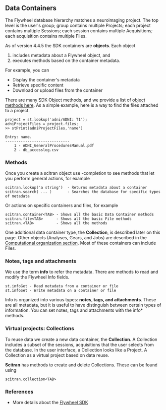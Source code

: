 ## Data Containers 
The Flywheel database hierarchy matches a neuroimaging project. The top level is the user's group;  group contains multiple Projects; each project contains multiple Sessions; each session contains multiple Acquisitions; each acquisition contains multiple Files.

As of version 4.4.5 the SDK containers are **objects**.  Each object 

1. includes metadata about a Flywheel object, and
2. executes methods based on the container metadata. 

For example, you can 

* Display the container's metadata
* Retrieve specific content 
* Download or upload files from the container

There are many SDK Object methods, and we provide a list of [object methods here](object-methods).  As a simple example, here is a way to find the files attached to a project.
```
project = st.lookup('adni/ADNI: T1');
adniProjectFiles = project.files;
>> stPrint(adniProjectFiles,'name')

Entry: name.
-----------------------------
	1 - ADNI_GeneralProceduresManual.pdf 
	2 - db_accesslog.csv 
```



### Methods
Once you create a scitran object use <TAB>-completion to see methods that let you perform general actions, for example

    scitran.lookup('a string')  - Returns metadata about a container
    scitran.search( ... )       - Searches the database for specific types of metadata

Or actions on specific containers and files, for example

    scitran.container<TAB> - Shows all the basic Data Container methods
    scitran.file<TAB>      - Shows all the basic File methods 
    scitran.<TAB>          - Shows all the methods

One additional data container type, the **Collection**, is described later on this page. Other objects (Analyses, Gears, and Jobs) are described in the [Computational organization section](Computational-organization).  Most of these containers can include Files.

### Notes, tags and attachments

We use the term **info** to refer the metadata. There are methods to read and modify the Flywheel Info fields.

    st.infoGet - Read metadata from a container or file
    st.infoSet - Write metadata on a container or file

Info is organized into various types: **notes, tags, and attachments**.  These are all metadata, but it is useful to have distinguish between certain types of information. You can set notes, tags and attachments with the info* methods.

### Virtual projects:  Collections
To reuse data we create a new data container, the **Collection**. A Collection includes a subset of the sessions, acquisitions that the user selects from the database.  In the user interface, a Collection looks like a Project.  A Collection as a virtual project based on data reuse.  

**Scitran** has methods to create and delete Collections.  These can be found using

    scitran.collection<TAB>

### References

* More details about the [Flywheel SDK](https://flywheel-io.github.io/core/tags/4.4.5/matlab/getting_started.html)
